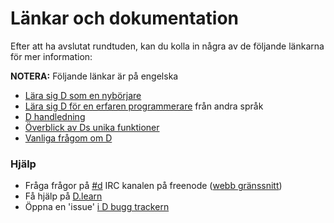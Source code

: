 # Länkar och dokumentation

Efter att ha avslutat rundtuden, kan du kolla in några av de följande länkarna för mer information:

**NOTERA:** Följande länkar är på engelska

* [Lära sig D som en nybörjare](http://ddili.org/ders/d.en/index.html)
* [Lära sig D för en erfaren programmerare](http://wiki.dlang.org/Coming_From) från andra språk
* [D handledning](https://wiki.dlang.org/Tutorials)
* [Överblick av Ds unika funktioner](http://dlang.org/overview.html)
* [Vanliga frågom om D](http://dlang.org/faq.html)

### Hjälp

* Fråga frågor på [#d](irc://irc.freenode.net/d) IRC kanalen på freenode ([webb gränssnitt](https://kiwiirc.com/client/irc.freenode.net/d))
* Få hjälp på [D.learn](http://forum.dlang.org/group/learn)
* Öppna en 'issue' [i D bugg trackern](https://issues.dlang.org)
